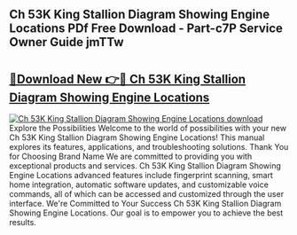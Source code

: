 ## Ch 53K King Stallion Diagram Showing Engine Locations PDf Free Download - Part-c7P Service Owner Guide jmTTw

# <h2><a href="http://dfqd0y.blite.top/?on=Ch+53K+King+Stallion+Diagram+Showing+Engine+Locations">🔗Download New 👉🔴 Ch 53K King Stallion Diagram Showing Engine Locations</a></h2>

[![Ch 53K King Stallion Diagram Showing Engine Locations download](https://i.imgur.com/lujVjoI.png)](http://dfqd0y.blite.top/?on=Ch+53K+King+Stallion+Diagram+Showing+Engine+Locations)
Explore the Possibilities Welcome to the world of possibilities with your new Ch 53K King Stallion Diagram Showing Engine Locations! This manual explores its features, applications, and troubleshooting solutions. Thank You for Choosing Brand Name We are committed to providing you with exceptional products and services. Ch 53K King Stallion Diagram Showing Engine Locations advanced features include fingerprint scanning, smart home integration, automatic software updates, and customizable voice commands, all of which can be accessed and customized through the user interface. We're Committed to Your Success Ch 53K King Stallion Diagram Showing Engine Locations. Our goal is to empower you to achieve the best results.
